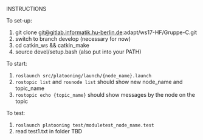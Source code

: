 INSTRUCTIONS

To set-up:
1. git clone git@gitlab.informatik.hu-berlin.de:adapt/ws17-HF/Gruppe-C.git
2. switch to branch develop (necessary for now)
3. cd catkin_ws && catkin_make
4. source devel/setup.bash (also put into your PATH)

To start:
1. `roslaunch src/platooning/launch/{node_name}.launch`
2. `rostopic list` and `rosnode list` should show new node_name and topic_name
3. `rostopic echo {topic_name}` should show messages by the node on the topic

To test:
1. `roslaunch platooning test/moduletest_node_name.test`
2. read test1.txt in folder TBD


